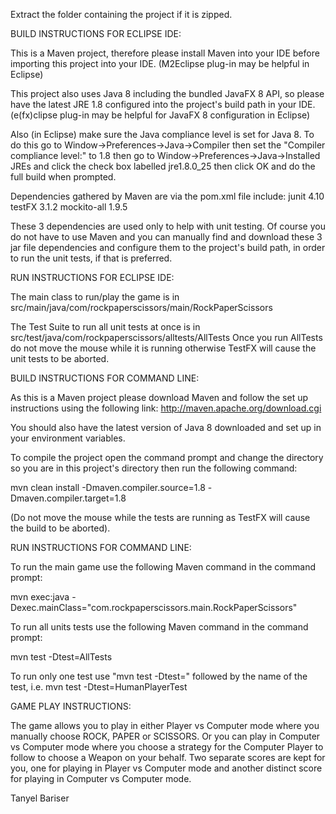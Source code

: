 Extract the folder containing the project if it is zipped.




BUILD INSTRUCTIONS FOR ECLIPSE IDE:

This is a Maven project, therefore please install Maven into your IDE before importing this project into your IDE. (M2Eclipse plug-in may be helpful in Eclipse)

This project also uses Java 8 including the bundled JavaFX 8 API, so please have the latest JRE 1.8 configured into the project's build path in your IDE. (e(fx)clipse plug-in may be helpful for JavaFX 8 configuration in Eclipse)

Also (in Eclipse) make sure the Java compliance level is set for Java 8. To do this go to Window->Preferences->Java->Compiler then set the "Compiler compliance level:" to 1.8 then go to Window->Preferences->Java->Installed JREs and click the check box labelled jre1.8.0_25 then click OK and do the full build when prompted.

Dependencies gathered by Maven are via the pom.xml file include:
junit 4.10
testFX 3.1.2
mockito-all 1.9.5

These 3 dependencies are used only to help with unit testing.
Of course you do not have to use Maven and you can manually find and download these 3 jar file dependencies and configure them to the project's build path, in order to run the unit tests, if that is preferred.



RUN INSTRUCTIONS FOR ECLIPSE IDE:

The main class to run/play the game is in src/main/java/com/rockpaperscissors/main/RockPaperScissors

The Test Suite to run all unit tests at once is in src/test/java/com/rockpaperscissors/alltests/AllTests
Once you run AllTests do not move the mouse while it is running otherwise TestFX will cause the unit tests to be aborted.






BUILD INSTRUCTIONS FOR COMMAND LINE:

As this is a Maven project please download Maven and follow the set up instructions using the following link:
http://maven.apache.org/download.cgi

You should also have the latest version of Java 8 downloaded and set up in your environment variables.

To compile the project open the command prompt and change the directory so you are in this project's directory then run the following command:

mvn clean install -Dmaven.compiler.source=1.8 -Dmaven.compiler.target=1.8

(Do not move the mouse while the tests are running as TestFX will cause the build to be aborted).



RUN INSTRUCTIONS FOR COMMAND LINE:

To run the main game use the following Maven command in the command prompt:

mvn exec:java -Dexec.mainClass="com.rockpaperscissors.main.RockPaperScissors"

To run all units tests use the following Maven command in the command prompt:

mvn test -Dtest=AllTests

To run only one test use "mvn test -Dtest=" followed by the name of the test, i.e. mvn test -Dtest=HumanPlayerTest





GAME PLAY INSTRUCTIONS:

The game allows you to play in either Player vs Computer mode where you manually choose ROCK, PAPER or SCISSORS. Or you can play in Computer vs Computer mode where you choose a strategy for the Computer Player to follow to choose a Weapon on your behalf.
Two separate scores are kept for you, one for playing in Player vs Computer mode and another distinct score for playing in Computer vs Computer mode.


Tanyel Bariser
